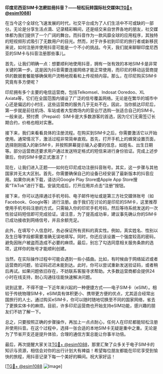 **印度尼西亚SIM卡怎麽註冊抖音？——轻松玩转国际社交媒体[[TG💪+ @esim1088](https://t.me/s/esim1088)]**

在当今这个全球化飞速发展的时代，社交平台成为了人们生活中不可或缺的一部分。无论是分享生活点滴、记录精彩瞬间，还是结交来自世界各地的朋友，社交媒体都为我们提供了一个广阔的舞台。而抖音作为一款风靡全球的应用程序，其独特的短视频形式吸引了无数用户的目光。然而，对于许多初到印尼的旅行者或新移民来说，如何注册并使用抖音可能是一个不小的挑战。今天，我们就来聊聊印度尼西亚的SIM卡与抖音注册那些事儿。

首先，让我们明确一点：想要顺利地使用抖音，拥有一张有效的本地SIM卡是非常关键的第一步。这是因为抖音需要连接网络才能正常使用，而印尼的移动运营商提供的数据套餐能够确保用户流畅地观看和上传视频内容。那么，在印尼购买SIM卡究竟有多方便呢？

印尼拥有多个主要的电信运营商，包括Telkomsel、Indosat Ooredoo、XL Axiata等，它们在全国范围内铺设了广泛的信号覆盖网络。无论是在繁华的城市中心还是偏远的小村庄，这些运营商的服务几乎无处不在。因此，当你抵达印尼后，第一步就是前往机场、车站或者大型商场内的营业厅选购一张适合自己的SIM卡。一般来说，预付费（Prepaid）SIM卡是大多数游客的首选，因为它们无需签订长期合约，价格也相对实惠。

接下来，我们来看看具体的注册流程。在购买到SIM卡之后，你需要激活它以开始使用。通常情况下，激活过程非常简单直观。首先，打开手机上的蜂窝设置页面，选择刚刚插入的新SIM卡，并按照屏幕提示输入必要的信息，如姓名、出生日期等。部分运营商还要求用户通过发送特定格式的短信来进行身份验证。完成上述步骤后，你的SIM卡便正式激活了！

现在，让我们进入正题——如何在印尼成功注册抖音账号。其实，这一步骤与其他国家并无太大区别。首先，你需要确保自己的设备已经安装了最新版本的抖音应用。如果你尚未下载，请访问Google Play Store或Apple App Store搜索“TikTok”进行下载。安装完成后，打开应用并点击“注册”按钮。

接下来，你可以选择通过手机号码、电子邮件地址或是第三方社交媒体账号（如Facebook、Google等）进行注册。由于我们在讨论的是印尼的SIM卡，这里推荐使用手机号码注册的方式。只需输入你的印尼手机号码，然后等待系统发送的一次性验证码短信即可完成验证。请注意，为了提高成功率，建议事先确认你的SIM卡已成功接收到网络信号，并且余额充足。

此外，在填写个人信息时，务必保证所有资料的真实性。例如，真实姓名、性别以及生日等字段都需要准确无误地填写。同时，你还应该设置一个强度较高的密码，避免因账户被盗而造成不必要的麻烦。最后，别忘了勾选同意相关服务条款的选项，这样你的账号才能顺利创建。

当然，在实际操作过程中可能会遇到一些小插曲。比如，有时候由于网络延迟或者运营商的问题，验证码迟迟未能到达。此时，你可以尝试重新发送验证码，或者稍后再试。如果问题依旧存在，不妨联系客服寻求帮助。大多数运营商都会提供24小时在线支持，耐心沟通往往能快速解决问题。

说到这里，不得不提一下近年来兴起的一种便捷方式——电子SIM卡（eSIM）。相较于传统物理SIM卡，eSIM具有体积更小、携带更方便的优点，尤其适合经常出国旅行的人士。通过购买eSIM卡，你可以随时随地切换至不同的国家网络，省去了更换实体卡的麻烦。目前，许多印尼运营商也开始支持eSIM功能，感兴趣的朋友们不妨了解一下。

总之，只要按照正确的步骤操作，再加上一点点耐心，任何人在印尼都能轻松注册并使用抖音。在这个过程中，选择一张合适的本地SIM卡无疑是重中之重。无论是为了节省开支还是提升体验，合理的通信方案总能让你事半功倍。

最后，再次提醒大家关注[TG💪+ @esim1088](https://t.me/s/esim1088)，那里汇聚了众多关于电子SIM卡的知识与资源，相信会对你的出行计划大有裨益！希望每位朋友都能在印尼享受到愉快的旅程，用抖音记录下每一个美好的瞬间。祝大家好运！

[[TG💪+ @esim1088](https://t.me/s/esim1088) ![Image](https://i.postimg.cc/4NQfJmqS/Snipaste-2025-05-13-00-14-12.png)]